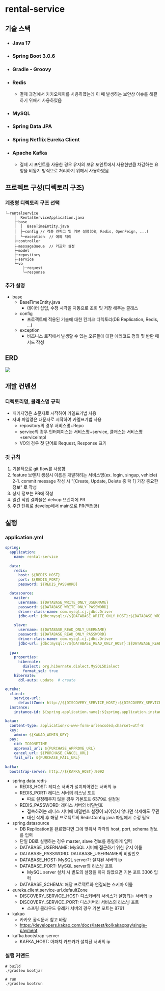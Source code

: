 # rental-service

## 기술 스택

* ### Java 17
* ### Spring Boot 3.0.6
* ### Gradle - Groovy
* ### Redis
  * 결제 과정에서 카카오페이를 사용하였는데 이 때 발생하는 보안상 이슈를 해결하기 위해서 사용하였음
* ### MySQL
* ### Spring Data JPA
* ### Spring Netflix Eureka Client
* ### Apache Kafka
  * 결제 시 포인트를 사용한 경우 유저의 보유 포인트에서 사용한만큼 차감하는 요청을 비동기 방식으로 처리하기 위해서 사용하였음

## 프로젝트 구성(디렉토리 구조)

### 계층형 디렉토리 구조 선택
```text
└─rentalservice
    │  RentalServiceApplication.java
    ├─base
    │  │  BaseTimeEntity.java
    │  ├─config // 각종 컨피그 및 기본 설정(DB, Redis, OpenFeign, ...)
    │  └─exception  // 예외 처리
    ├─controller
    ├─messageQueue  // 카프카 설정
    ├─model
    ├─repository
    ├─service
    └─vo
        ├─request
        └─response
```
### 추가 설명
* base
  * BaseTimeEntity.java
    * 데이터 삽입, 수정 시각을 자동으로 조회 및 저장 해주는 클래스
  * config
    * 프로젝트에 적용된 기술에 대한 컨피크 디렉토리(DB Replication, Redis, ...)
  * exception
    * 비즈니스 로직에서 발생할 수 있는 오류들에 대한 에러코드 정의 및 반환 매서드 작성


## ERD

<img src="https://user-images.githubusercontent.com/90381800/243152568-35d1dab4-93c1-4a46-a69a-7b7248529149.png">

## 개발 컨벤션

### 디렉토리명, 클래스명 규칙
* 패키지명은 소문자로 시작하여 카멜표기법 사용
* 자바 파일명은 대문자로 시작하여 카멜표기법 사용
  * repository의 경우 서비스명+Repo
  * service의 경우 인터페이스는 서비스명+service, 클래스는 서비스명+serviceImpl
  * VO의 경우 첫 단어로 Request, Response 표기

### 깃 규칙
1. 기본적으로 git flow를 사용함
2. feature 브랜치 생성시 이름은 개발하려는 서비스명(ex. login, singup, vehicle)  
  2-1. commit message 작성 시 "[Create, Update, Delete 중 택 1] 가장 중요한 정보" 로 작성
3. 상세 정보는 PR에 작성
4. 일간 작업 결과물은 delvop 브랜치에 PR
5. 주간 단위로 develop에서 main으로 PR(백업용)

## 실행

### application.yml
```yaml
spring:
  application:
    name: rental-service
    
  data:
    redis:
      host: ${REDIS_HOST}
      port: ${REDIS_PORT}
      password: ${REDIS_PASSWORD}

  datasource:
    master:
      username: ${DATABASE_WRITE_ONLY_USERNAME}
      password: ${DATABASE_WRITE_ONLY_PASSWORD}
      driver-class-name: com.mysql.cj.jdbc.Driver
      jdbc-url: jdbc:mysql://${DATABASE_WRITE_ONLY_HOST}:${DATABASE_WRITE_ONLY_PORT}/${DATABASE_WRITE_ONLY_SCHEMA}?useSSL=false

    slave:
      username: ${DATABASE_READ_ONLY_USERNAME}
      password: ${DATABASE_READ_ONLY_PASSWORD}
      driver-class-name: com.mysql.cj.jdbc.Driver
      jdbc-url: jdbc:mysql://${DATABASE_READ_ONLY_HOST}:${DATABASE_READ_ONLY_PORT}/${DATABASE_READ_ONLY_SCHEMA}?useSSL=false
  
  jpa:
    properties:
      hibernate:
        dialect: org.hibernate.dialect.MySQL5Dialect
        format_sql: true
    hibernate:
      ddl-auto: update  # create

eureka:
  client:
    service-url:
      defaultZone: http://${DISCOVERY_SERVICE_HOST}:${DISCOVERY_SERVICE_PORT}/eureka/
  instance:
    instance-id: ${spring.application.name}:${spring.application.instance_id:${random.value}}

kakao:
  content-type: application/x-www-form-urlencoded;charset=utf-8
  key:
    admin: ${KAKAO_ADMIN_KEY}
  pay:
    cid: TC0ONETIME
    approval_url: ${PURCHASE_APPROVE_URL}
    cancel_url: ${PURCHASE_CANCEL_URL}
    fail_url: ${PURCHASE_FAIL_URL}
    
kafka:
  bootstrap-server: http://${KAFKA_HOST}:9092
```
* spring.data.redis
  * REDIS_HOST: 레디스 서버가 설치되어있는 서버의 ip
  * REDIS_PORT: 레디스 서버의 리스닝 포트
    * 따로 설정해주지 않을 경우 기본포트 6379로 설정됨
  * REDIS_PASSWORD: 레디스 서버의 비밀번호
    * 접속하려는 레디스 서버에 비밀번호 설정이 되어있지 않다면 삭제해도 무관
    * 대신 삭제 후 해당 프로젝트의 RedisConfig.java 파일에서 수정 필요
* spring.datasource
  * DB Replication을 완료했다면 그에 맞춰서 각각의 host, port, schema 정보를 입력
  * 단일 DB로 실행하는 경우 master, slave 정보를 동일하게 입력
  * DATABASE_USERNAME: MySQL 서버에 접근하기 위한 유저 이름
  * DATABASE_PASSWORD: DATABASE_USERNAME의 비밀번호
  * DATABASE_HOST: MySQL server가 설치된 서버의 ip
  * DATABASE_PORT: MySQL server의 리스닝 포트
    * MySQL server 설치 시 별도의 설정을 하지 않았으면 기본 포트 3306 입력
  * DATABASE_SCHEMA: 해당 프로젝트와 연결되는 스키마 이름
* eureka.client.service-url.defaultZone
  * DISCOVERY_SERVICE_HOST: 디스커버리 서비스가 실행되는 서버의 ip
  * DISCOVERY_SERVICE_PORT: 디스커버리 서비스의 리스닝 포트
    * 스프링 클라우드 유레카 서버의 경우 기본 포트는 8761
* kakao
  * 카카오 공식문서 참고 바람
  * https://developers.kakao.com/docs/latest/ko/kakaopay/single-payment
* kafka.bootstrap-server
  * KAFKA_HOST: 아파치 카프카가 설치된 서버의 ip

### 실행 커맨드
```text
# build
./gradlew bootjar

# run
./gradlew bootrun
```

